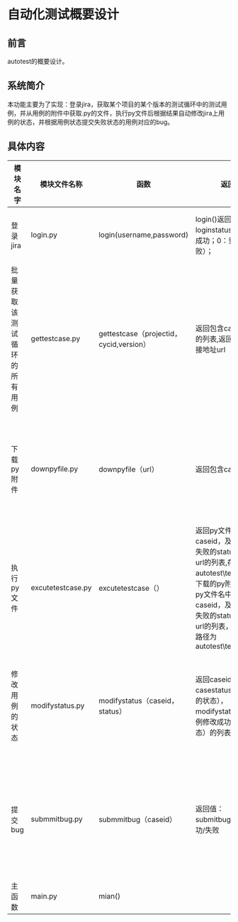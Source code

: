 # 自动化测试概要设计

## 前言

autotest的概要设计。

## 系统简介

本功能主要为了实现：登录jira，获取某个项目的某个版本的测试循环中的测试用例，并从用例的附件中获取.py的文件，执行py文件后根据结果自动修改jira上用例的状态，并根据用例状态提交失败状态的用例对应的bug。

## 具体内容



| 模块名字 | 模块文件名称 | 函数                 | 返回值    | 需求描述                     | 负责人 |
| ------------ | ----------- | ------------------------ | ------------ | -------------------------- | ---- |
| 登录jira | login.py | login(username,password) | login()返回loginstatus（1：登录成功；0：登录失败）； | 实现用户成功登陆jira，其余人调用时不用考虑用户名密码，直接是已登录状态 | songzongquan<br />2019/4/16 |
| 批量获取该测试循环的所有用例 | gettestcase.py | gettestcase（projectid，cycid,version） | 返回包含caseid，title的列表,返回附件的链接地址url | 实现jira上批量获取某个项目下某个测试循环的所有用例，返回包含caseid，title的列表 | shanghualan<br />2019/4/19 |
| 下载py附件   | downpyfile.py | downpyfile（url） |返回包含caseid的列表| 下载以.py结尾的文件，放置到python安装路径的testpy文件夹下，例如git仓库中autotest\testpy，需判断是否存在该文件夹，不存在需要创建 | wangjingchun<br />2019/4/19 |
| 执行py文件 | excutetestcase.py | excutetestcase（） |返回py文件名中的caseid，及执行成功与失败的status，图片的url的列表,存放在autotest\testpy\| 执行下载的py附件，返回py文件名中的caseid，及执行成功与失败的status，图片的url的列表，错误图片路径为autotest\testpy\photo | qiaocongcong<br />2019/4/19 |
| 修改用例的状态 | modifystatus.py | modifystatus（caseid，status） | 返回caseid，casestatus（用例对应的状态），modifystatus（jira用例修改成功与否的状态）的列表 | 需要调用jira修改执行过的用例的状态，返回caseid，casestatus（用例对应的状态），modifystatus（jira用例修改成功与否的状态）的列表 | wangyujia<br />2019/4/19 |
| 提交bug    | submmitbug.py | submmitbug（caseid） | 返回值：submitbugstatus：成功/失败 | 需要实现选择casestatus为失败的用例，提交bug标题，内容选择Gettestcase返回的titil后面添加“失败”两个字，从错误图片路径中获取该caseid对应的图片，提交附件。 | lixiaofan<br />2019/4/19 |
|主函数|main.py|mian()||主程序，调通所有的方法，实现最终功能|songzongquan<br />2019/4/19|




